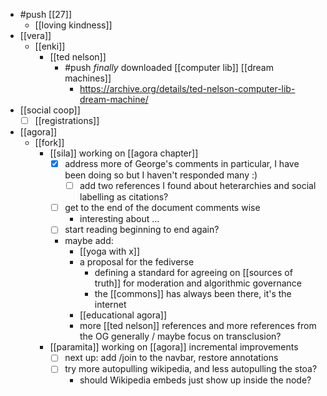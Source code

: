 - #push [[27]]
  - [[loving kindness]]
- [[vera]]
  - [[enki]]
    - [[ted nelson]]
      - #push *finally* downloaded [[computer lib]] [[dream machines]]
        - https://archive.org/details/ted-nelson-computer-lib-dream-machine/
- [[social coop]]
  - [ ] [[registrations]]
- [[agora]]
  - [[fork]]
    - [[sila]] working on [[agora chapter]]
      - [x] address more of George's comments in particular, I have been doing so but I haven't responded many :)
        - [ ] add two references I found about heterarchies and social labelling as citations?
      - [ ] get to the end of the document comments wise
        - interesting about …
      - [ ] start reading beginning to end again?
      - maybe add:
        - [[yoga with x]]
        - a proposal for the fediverse
          - defining a standard for agreeing on [[sources of truth]] for moderation and algorithmic governance
          - the [[commons]] has always been there, it's the internet
        - [[educational agora]]
        - more [[ted nelson]] references and more references from the OG generally / maybe focus on transclusion?
    - [[paramita]] working on [[agora]] incremental improvements
      - [ ] next up: add /join to the navbar, restore annotations
      - [ ] try more autopulling wikipedia, and less autopulling the stoa?
        - should Wikipedia embeds just show up inside the node?
